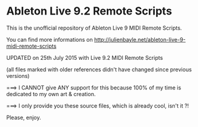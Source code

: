 Ableton Live 9.2 Remote Scripts
=============================

This is the unofficial repository of Ableton Live 9 MIDI Remote Scripts.

You can find more informations on http://julienbayle.net/ableton-live-9-midi-remote-scripts

UPDATED on 25th July 2015 with Live 9.2 MIDI Remote Scripts

(all files marked with older references didn't have changed since previous versions)


===> I CANNOT give ANY support for this because 100% of my time is dedicated to my own art & creation.

===> I only provide you these source files, which is already cool, isn't it ?!

Please, enjoy.

